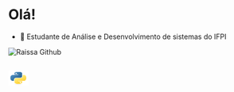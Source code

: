 # Olá! 
- 🌱 Estudante de Análise e Desenvolvimento de sistemas do IFPI

![Raissa Github](https://github-readme-stats.vercel.app/api?username=Raissa-Alves&show_icons=true&theme=radical)

   ##
<!-- Skills: Linguagens de Programação-->
  <img align="center" alt="Python" height="30" width="40" src="https://raw.githubusercontent.com/devicons/devicon/master/icons/python/python-original.svg">
